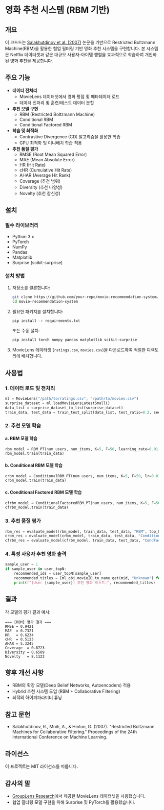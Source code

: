 # 영화 추천 시스템 (RBM 기반)

## 개요
이 코드드는 [Salakhutdinov et al. (2007)](https://grouplens.org/datasets/movielens/) 논문을 기반으로 Restricted Boltzmann Machine(RBM)을 활용한 협업 필터링 기반 영화 추천 시스템을 구현합니다. 본 시스템은 Netflix 데이터셋과 같은 대규모 사용자-아이템 행렬을 효과적으로 학습하여 개인화된 영화 추천을 제공합니다.

## 주요 기능
- **데이터 전처리**
  - MovieLens 데이터셋에서 영화 평점 및 메타데이터 로드
  - 데이터 전처리 및 훈련/테스트 데이터 분할
- **추천 모델 구현**
  - RBM (Restricted Boltzmann Machine)
  - Conditional RBM
  - Conditional Factored RBM
- **학습 및 최적화**
  - Contrastive Divergence (CD) 알고리즘을 활용한 학습
  - GPU 최적화 및 미니배치 학습 적용
- **추천 품질 평가**
  - RMSE (Root Mean Squared Error)
  - MAE (Mean Absolute Error)
  - HR (Hit Rate)
  - cHR (Cumulative Hit Rate)
  - AHAR (Average Hit Rank)
  - Coverage (추천 범위)
  - Diversity (추천 다양성)
  - Novelty (추천 참신성)

## 설치
### 필수 라이브러리
- Python 3.x
- PyTorch
- NumPy
- Pandas
- Matplotlib
- Surprise (scikit-surprise)

### 설치 방법
1. 저장소를 클론합니다:
   ```sh
   git clone https://github.com/your-repo/movie-recommendation-system.git
   cd movie-recommendation-system
   ```
2. 필요한 패키지를 설치합니다:
   ```sh
   pip install -r requirements.txt
   ```
   또는 수동 설치:
   ```sh
   pip install torch numpy pandas matplotlib scikit-surprise
   ```
3. MovieLens 데이터셋 (`ratings.csv`, `movies.csv`)을 다운로드하여 적절한 디렉토리에 배치합니다.

## 사용법
### 1. 데이터 로드 및 전처리
```python
ml = MovieLens("/path/to/ratings.csv", "/path/to/movies.csv")
surprise_dataset = ml.loadMovieLensLatestSmall()
data_list = surprise_dataset_to_list(surprise_dataset)
train_data, test_data = train_test_split(data_list, test_ratio=0.2, seed=42)
```

### 2. 추천 모델 학습
#### a. RBM 모델 학습
```python
rbm_model = RBM_PT(num_users, num_items, K=5, F=50, learning_rate=0.01, epochs=5, batch_size=128)
rbm_model.train(train_data)
```
#### b. Conditional RBM 모델 학습
```python
crbm_model = ConditionalRBM_PT(num_users, num_items, K=5, F=50, lr=0.01, epochs=5, batch_size=128)
crbm_model.train(train_data)
```
#### c. Conditional Factored RBM 모델 학습
```python
cfrbm_model = ConditionalFactoredRBM_PT(num_users, num_items, K=5, F=50, C=10, lr=0.01, epochs=5, batch_size=128)
cfrbm_model.train(train_data)
```

### 3. 추천 품질 평가
```python
rbm_res = evaluate_model(rbm_model, train_data, test_data, "RBM", top_k_candidates=2000, N=10)
crbm_res = evaluate_model(crbm_model, train_data, test_data, "ConditionalRBM", top_k_candidates=2000, N=10)
cfrbm_res = evaluate_model(cfrbm_model, train_data, test_data, "CondFactoredRBM", top_k_candidates=2000, N=10)
```

### 4. 특정 사용자 추천 영화 출력
```python
sample_user = 1
if sample_user in user_topN:
    recommended_ids = user_topN[sample_user]
    recommended_titles = [ml_obj.movieID_to_name.get(mid, "Unknown") for mid in recommended_ids]
    print(f"[User {sample_user}] 추천 영화 리스트:", recommended_titles)
```

## 결과
각 모델의 평가 결과 예시:
```
=== [RBM] 평가 결과 ===
RMSE = 0.9421
MAE  = 0.7321
HR   = 0.6234
cHR  = 0.5123
AHAR = 5.3245
Coverage  = 0.8723
Diversity = 0.6589
Novelty   = 8.1123
```

## 향후 개선 사항
- RBM의 확장 모델(Deep Belief Networks, Autoencoders) 적용
- Hybrid 추천 시스템 도입 (RBM + Collaborative Filtering)
- 최적의 하이퍼파라미터 튜닝

## 참고 문헌
- Salakhutdinov, R., Mnih, A., & Hinton, G. (2007). "Restricted Boltzmann Machines for Collaborative Filtering." Proceedings of the 24th International Conference on Machine Learning.

## 라이선스
이 프로젝트는 MIT 라이선스를 따릅니다.

## 감사의 말
- [GroupLens Research](https://grouplens.org/)에서 제공한 MovieLens 데이터셋을 사용했습니다.
- 협업 필터링 모델 구현을 위해 Surprise 및 PyTorch를 활용했습니다.


